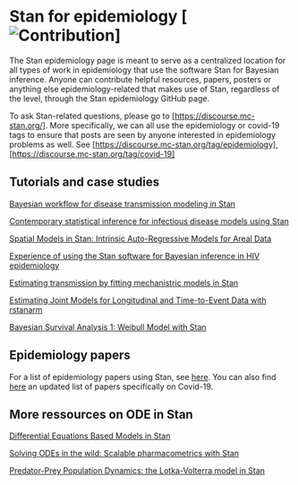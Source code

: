 # Stan for epidemiology [![Contribution](https://img.shields.io/badge/contributions-welcome-brightgreen.svg?style=flat)]

The Stan epidemiology page is meant to serve as a centralized location for all types of work in epidemiology that use the software Stan for Bayesian inference. Anyone can contribute helpful resources, papers, posters or anything else epidemiology-related that makes use of Stan, regardless of the level, through the Stan epidemiology GitHub page.

To ask Stan-related questions, please go to [https://discourse.mc-stan.org/]. More specifically, we can all use the epidemiology or covid-19 tags to ensure that posts are seen by anyone interested in epidemiology problems as well. See [https://discourse.mc-stan.org/tag/epidemiology], [https://discourse.mc-stan.org/tag/covid-19]

## Tutorials and case studies

[Bayesian workflow for disease transmission modeling in Stan](https://mc-stan.org/users/documentation/case-studies/boarding_school_case_study.html)

[Contemporary statistical inference for infectious disease models using Stan](https://www.sciencedirect.com/science/article/pii/S1755436519300325?via%3Dihub)

[Spatial Models in Stan: Intrinsic Auto-Regressive Models for Areal Data](https://mc-stan.org/users/documentation/case-studies/icar_stan.html)

[Experience of using the Stan software for Bayesian
inference in HIV epidemiology](https://www.ucl.ac.uk/population-health-sciences/sites/population-health-sciences/files/stirrup_nash_3april2019_0.pdf)

[Estimating transmission by fitting mechanistric models in Stan](https://jrmihalj.github.io/estimating-transmission-by-fitting-mechanistic-models-in-Stan/)

[Estimating Joint Models for Longitudinal and Time-to-Event Data with rstanarm](https://cran.r-project.org/web/packages/rstanarm/vignettes/jm.html)

[Bayesian Survival Analysis 1: Weibull Model with Stan](https://rstudio-pubs-static.s3.amazonaws.com/435225_07b4ab5afa824342a4680c9fb2de6098.html)


## Epidemiology papers
For a list of epidemiology papers using Stan, see [here](https://leogrin.github.io/papers). You can also find [here](https://discourse.mc-stan.org/t/stan-being-used-to-study-and-fight-coronavirus/14296/14) an updated list of papers specifically on Covid-19.

## More ressources on ODE in Stan
[Differential Equations Based Models in Stan](https://mc-stan.org/events/stancon2017-notebooks/stancon2017-margossian-gillespie-ode.html)

[Solving ODEs in the wild: Scalable pharmacometrics with Stan](https://zenodo.org/record/1465996)

[Predator-Prey Population Dynamics:
the Lotka-Volterra model in Stan](https://mc-stan.org/users/documentation/case-studies/lotka-volterra-predator-prey.html)
